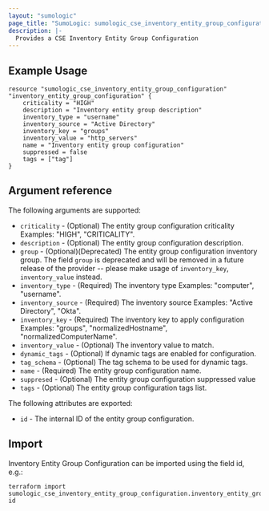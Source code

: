 ```yaml
---
layout: "sumologic"
page_title: "SumoLogic: sumologic_cse_inventory_entity_group_configuration"
description: |-
  Provides a CSE Inventory Entity Group Configuration
---
```


## Example Usage
```hcl
resource "sumologic_cse_inventory_entity_group_configuration" "inventory_entity_group_configuration" {
	criticality = "HIGH"
    description = "Inventory entity group description"
	inventory_type = "username"
	inventory_source = "Active Directory"
	inventory_key = "groups"
	inventory_value = "http_servers"
	name = "Inventory entity group configuration"
	suppressed = false
 	tags = ["tag"]
}
```

## Argument reference

The following arguments are supported:

- `criticality` - (Optional) The entity group configuration criticality Examples: "HIGH", "CRITICALITY".
- `description` - (Optional) The entity group configuration description.
- `group` - (Optional)(Deprecated) The entity group configuration inventory group. The field `group` is deprecated and will be removed in a future release of the provider -- please make usage of `inventory_key`, `inventory_value`  instead.
- `inventory_type` - (Required) The inventory type Examples: "computer", "username".
- `inventory_source` - (Required) The inventory source Examples: "Active Directory", "Okta".
- `inventory_key` - (Required) The inventory key to apply configuration Examples: "groups", "normalizedHostname", "normalizedComputerName".
- `inventory_value` - (Optional) The inventory value to match.
- `dynamic_tags` - (Optional) If dynamic tags are enabled for configuration.
- `tag_schema` - (Optional) The tag schema to be used for dynamic tags.
- `name` - (Required) The entity group configuration name.
- `suppresed` - (Optional) The entity group configuration suppressed value 
- `tags` - (Optional) The entity group configuration tags list.

The following attributes are exported:

- `id` - The internal ID of the entity group configuration.

## Import

Inventory Entity Group Configuration can be imported using the field id, e.g.:
```hcl
terraform import sumologic_cse_inventory_entity_group_configuration.inventory_entity_group_configuration id
```